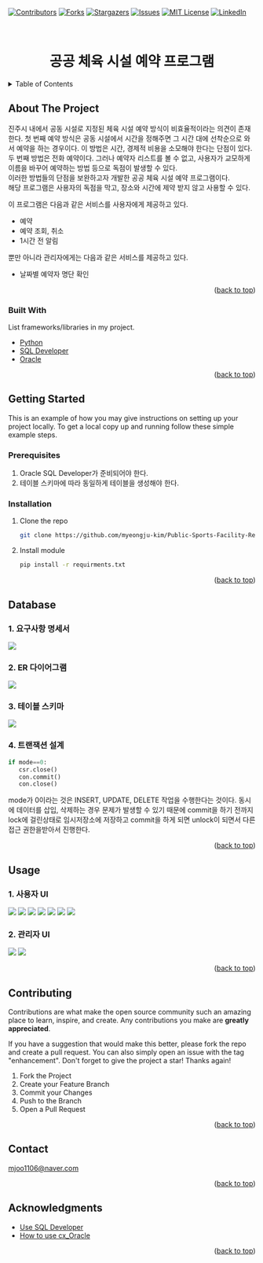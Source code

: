 <div id="top"></div>
<!--
*** Thanks for checking out the Best-README-Template. If you have a suggestion
*** that would make this better, please fork the repo and create a pull request
*** or simply open an issue with the tag "enhancement".
*** Don't forget to give the project a star!
*** Thanks again! Now go create something AMAZING! :D
-->



<!-- PROJECT SHIELDS -->
<!--
*** I'm using markdown "reference style" links for readability.
*** Reference links are enclosed in brackets [ ] instead of parentheses ( ).
*** See the bottom of this document for the declaration of the reference variables
*** for contributors-url, forks-url, etc. This is an optional, concise syntax you may use.
*** https://www.markdownguide.org/basic-syntax/#reference-style-links
-->
[![Contributors][contributors-shield]][contributors-url]
[![Forks][forks-shield]][forks-url]
[![Stargazers][stars-shield]][stars-url]
[![Issues][issues-shield]][issues-url]
[![MIT License][license-shield]][license-url]
[![LinkedIn][linkedin-shield]][linkedin-url]



<!-- PROJECT LOGO -->
<br />
<div align="center">
  <h1 align="center">공공 체육 시설 예약 프로그램</h1>
</div>

<!-- TABLE OF CONTENTS -->
<details>
  <summary>Table of Contents</summary>
  <ol>
    <li>
      <a href="#about-the-project">About The Project</a>
      <ul>
        <li><a href="#built-with">Built With</a></li>
      </ul>
    </li>
    <li>
      <a href="#getting-started">Getting Started</a>
      <ul>
        <li><a href="#prerequisites">Prerequisites</a></li>
        <li><a href="#installation">Installation</a></li>
      </ul>
    </li>
    <li><a href="#database">Database</a></li>
    <li><a href="#usage">Usage</a></li>
    <li><a href="#contributing">Contributing</a></li>
    <li><a href="#contact">Contact</a></li>
    <li><a href="#acknowledgments">Acknowledgments</a></li>
  </ol>
</details>



<!-- ABOUT THE PROJECT -->
## About The Project

진주시 내에서 공동 시설로 지정된 체육 시설 예약 방식이 비효율적이라는 의견이 존재한다. 첫 번째 예약 방식은 공동 시설에서 시간을 정해주면 그 시간 대에 선착순으로 와서 예약을 하는 경우이다. 이 방법은  시간, 경제적 비용을 소모해야 한다는 단점이 있다.
두 번째 방법은 전화 예약이다. 그러나 예약자 리스트를 볼 수 없고, 사용자가 교모하게 이름을 바꾸어 예약하는 방법 등으로 독점이 발생할 수 있다.  
이러한 방법들의 단점을 보완하고자 개발한 공공 체육 시설 예약 프로그램이다.<br>
해당 프로그램은 사용자의 독점을 막고, 장소와 시간에 제약 받지 않고 사용할 수 있다.

이 프로그램은 다음과 같은 서비스를 사용자에게 제공하고 있다.
* 예약
* 예약 조회, 취소
* 1시간 전 알림

뿐만 아니라 관리자에게는 다음과 같은 서비스를 제공하고 있다.
* 날짜별 예약자 명단 확인



<p align="right">(<a href="#top">back to top</a>)</p>



### Built With

List frameworks/libraries in my project.

* [Python](https://www.python.org/)
* [SQL Developer](https://en.wikipedia.org/wiki/Oracle_SQL_Developer)
* [Oracle](https://www.oracle.com/kr/index.html)


<p align="right">(<a href="#top">back to top</a>)</p>



<!-- GETTING STARTED -->
## Getting Started

This is an example of how you may give instructions on setting up your project locally.
To get a local copy up and running follow these simple example steps.

### Prerequisites
1. Oracle SQL Developer가 준비되어야 한다.
2. 테이블 스키마에 따라 동일하게 테이블을 생성해야 한다.


### Installation


1. Clone the repo
   ```sh
   git clone https://github.com/myeongju-kim/Public-Sports-Facility-Reservation-Program.git
   ```
2. Install module
   ```sh
   pip install -r requirments.txt
   ```

<p align="right">(<a href="#top">back to top</a>)</p>



<!-- USAGE EXAMPLES -->
## Database
### 1. 요구사항 명세서
<img src="readmeimg/요구사항.png">

### 2. ER 다이어그램
<img src="readmeimg/erd.png">

### 3. 테이블 스키마
<img src="readmeimg/table.png">

### 4. 트랜잭션 설계
```database.py
if mode==0:
   csr.close()
   con.commit()
   con.close()
```
mode가 0이라는 것은 INSERT, UPDATE, DELETE 작업을 수행한다는 것이다.
동시에 데이터를 삽입, 삭제하는 경우 문제가 발생할 수 있기 때문에 commit을 하기 전까지 lock에 걸린상태로
임시저장소에 저장하고 commit을 하게 되면 unlock이 되면서 다른 접근 권한을받아서 진행한다.
<p align="right">(<a href="#top">back to top</a>)</p>

## Usage
### 1. 사용자 UI
<img src="readmeimg/로그인.png">
<img src="readmeimg/종목선택.png">
<img src="readmeimg/경기장선택.png">
<img src="readmeimg/날짜선택.png">
<img src="readmeimg/시간선택.png">
<img src="readmeimg/예약조회및취소.png">
<img src="readmeimg/알림.png">

### 2. 관리자 UI
<img src="readmeimg/관리1.png">
<img src="readmeimg/관리2.png">


<p align="right">(<a href="#top">back to top</a>)</p>



<!-- CONTRIBUTING -->
## Contributing

Contributions are what make the open source community such an amazing place to learn, inspire, and create. Any contributions you make are **greatly appreciated**.

If you have a suggestion that would make this better, please fork the repo and create a pull request. You can also simply open an issue with the tag "enhancement".
Don't forget to give the project a star! Thanks again!

1. Fork the Project
2. Create your Feature Branch 
3. Commit your Changes 
4. Push to the Branch
5. Open a Pull Request

<p align="right">(<a href="#top">back to top</a>)</p>


<!-- CONTACT -->
## Contact

mjoo1106@naver.com

<p align="right">(<a href="#top">back to top</a>)</p>



<!-- ACKNOWLEDGMENTS -->
## Acknowledgments

* [Use SQL Developer](https://www.oracle.com/webfolder/technetwork/tutorials/obe/db/11g/r2/prod/appdev/sqldev/sqldev_mngdb/sqldev_mngdb_otn.htm)
* [How to use cx_Oracle](https://cx-oracle.readthedocs.io/en/latest/user_guide/introduction.html)


<p align="right">(<a href="#top">back to top</a>)</p>



<!-- MARKDOWN LINKS & IMAGES -->
<!-- https://www.markdownguide.org/basic-syntax/#reference-style-links -->
[contributors-shield]: https://img.shields.io/github/contributors/othneildrew/Best-README-Template.svg?style=for-the-badge
[contributors-url]: https://github.com/othneildrew/Best-README-Template/graphs/contributors
[forks-shield]: https://img.shields.io/github/forks/othneildrew/Best-README-Template.svg?style=for-the-badge
[forks-url]: https://github.com/othneildrew/Best-README-Template/network/members
[stars-shield]: https://img.shields.io/github/stars/othneildrew/Best-README-Template.svg?style=for-the-badge
[stars-url]: https://github.com/othneildrew/Best-README-Template/stargazers
[issues-shield]: https://img.shields.io/github/issues/othneildrew/Best-README-Template.svg?style=for-the-badge
[issues-url]: https://github.com/othneildrew/Best-README-Template/issues
[license-shield]: https://img.shields.io/github/license/othneildrew/Best-README-Template.svg?style=for-the-badge
[license-url]: https://github.com/othneildrew/Best-README-Template/blob/master/LICENSE.txt
[linkedin-shield]: https://img.shields.io/badge/-LinkedIn-black.svg?style=for-the-badge&logo=linkedin&colorB=555
[linkedin-url]: https://linkedin.com/in/othneildrew

